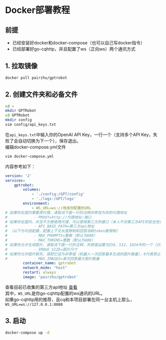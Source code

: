 # Docker部署教程
## 前提
- 已经安装好docker和docker-compose（也可以自己写docker指令）
- 已经部署好go-cqhttp，并且配置了ws（正向ws）两个通讯方式
## 1. 拉取镜像
```bash
docker pull pairzhu/gptrobot
```
## 2. 创建文件夹和必备文件
```bash
cd ~
mkdir GPTRobot
cd GPTRobot
mkdir config
vim config/api_keys.txt
```
在`api_keys.txt`中输入你的OpenAI API Key，一行一个（支持多个API Key，失败了会自动切换为下一个），保存退出。  
编辑docker-compose.yml文件
```bash
vim docker-compose.yml
```
内容参考如下：
```yaml
version: '2'
services:
    gptrobot:
        volumes:
            - './config:/GPT/config'
            - './logs:/GPT/logs'
        environment:
            - WS_URL=ws://改成你配置的URL
# 如果你在国内需要用代理，请取消下面一行的注释并修改为你的代理地址
#            - PROXY=http://代理地址:端口
# 如果你在国内，并且不方便使用代理，可以使用第三方的接口（本人不对第三方API的安全性负责）
#            - API_BASE_PATH=第三方api地址
# （以下为可选配置，配置上下文长度限制和回答消耗token数限制）
#            - MAX_PROMPTS=整数（默认为600）
#            - MAX_TOKENS=整数（默认为400）
# 如果你允许生成图片，请取消下面一行的注释，并把值设置为256，512，1024中的一个（只能为这三个其中一个）
#            - IMAGE_SIZE=图片尺寸
# 如果你允许图片聊天，请把它设为非零值（机器人一次回答最多生成的图片数量），0代表禁止图片聊天
#            - MAX_IMAGES=单次回答最大图片数量
        container_name: gptrobot
        network_mode: "host"
        restart: always
        image: 'pairzhu/gptrobot'
```
查看目前已收集的第三方api地址 [查看](./api.md)  
其中，`WS_URL`是你go-cqhttp配置的ws通讯的URL。  
如果go-cqhttp用的推荐，且cq和本项目部署在同一台主机上那么，`WS_URL=ws://127.0.0.1:8080`
## 3. 启动
```bash
docker-compose up -d
```